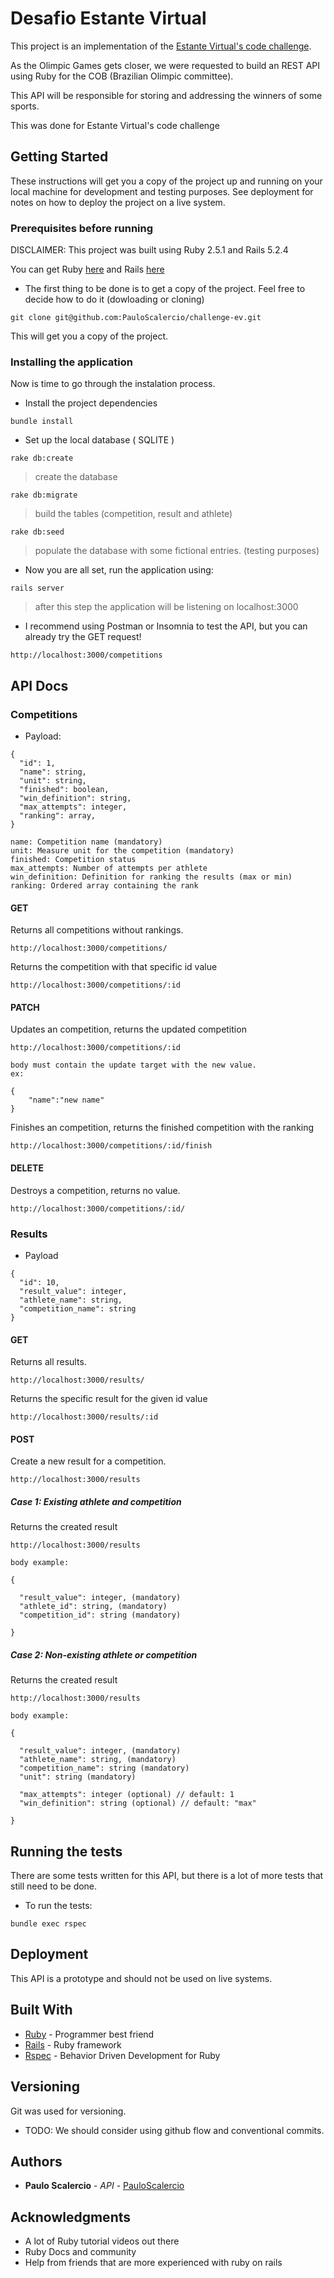 # Desafio Estante Virtual

This project is an implementation of the [Estante Virtual's code challenge](https://github.com/estantevirtual/vagas/blob/master/desafios/backend.md).

As the Olimpic Games gets closer, we were requested to build an REST API using Ruby for the COB (Brazilian Olimpic committee).

This API will be responsible for storing and addressing the winners of some sports.

This was done for Estante Virtual's code challenge

## Getting Started

These instructions will get you a copy of the project up and running on your local machine for development and testing purposes. See deployment for notes on how to deploy the project on a live system.



### Prerequisites before running


DISCLAIMER: This project was built using Ruby 2.5.1 and Rails 5.2.4

You can get Ruby [here](https://www.ruby-lang.org/pt/documentation/installation/) and Rails [here](http://installrails.com/)

- The first thing to be done is to get a copy of the project. Feel free to decide how to do it (dowloading or cloning)

```
git clone git@github.com:PauloScalercio/challenge-ev.git
```

This will get you a copy of the project.



### Installing the application

Now is time to go through the instalation process.

- Install the project dependencies

```
bundle install
```

- Set up the local database ( SQLITE )

```
rake db:create 
```
> create the database



```
rake db:migrate 

```
> build the tables (competition, result and athlete)



```
rake db:seed

```
> populate the database with some fictional entries. (testing purposes)



- Now you are all set, run the application using:

```
rails server
```
> after this step the application will be listening on localhost:3000

- I recommend using Postman or Insomnia to test the API, but you can already try the GET request! 

```
http://localhost:3000/competitions
```

## API Docs

### Competitions

- Payload:

```
{
  "id": 1,
  "name": string,
  "unit": string,
  "finished": boolean,
  "win_definition": string,
  "max_attempts": integer,
  "ranking": array,
}
```

```
name: Competition name (mandatory)
unit: Measure unit for the competition (mandatory)
finished: Competition status
max_attempts: Number of attempts per athlete 
win_definition: Definition for ranking the results (max or min)
ranking: Ordered array containing the rank
```

#### GET

Returns all competitions without rankings.
```
http://localhost:3000/competitions/
```

Returns the competition with that specific id value
```
http://localhost:3000/competitions/:id
```

#### PATCH

Updates an competition, returns the updated competition

```
http://localhost:3000/competitions/:id

body must contain the update target with the new value.
ex:

{
    "name":"new name"
}
```

Finishes an competition, returns the finished competition with the ranking

```
http://localhost:3000/competitions/:id/finish
```

#### DELETE

Destroys a competition, returns no value.
```
http://localhost:3000/competitions/:id/
```

### Results

- Payload
```
{
  "id": 10,
  "result_value": integer,
  "athlete_name": string,
  "competition_name": string
}
```

#### GET

Returns all results.
```
http://localhost:3000/results/
```

Returns the specific result for the given id value
```
http://localhost:3000/results/:id
```

#### POST


Create a new result for a competition.
```
http://localhost:3000/results
```

##### Case 1: Existing athlete and competition

Returns the created result
```
http://localhost:3000/results

body example:

{

  "result_value": integer, (mandatory)
  "athlete_id": string, (mandatory)
  "competition_id": string (mandatory)

}
```

##### Case 2: Non-existing athlete or competition

Returns the created result
```
http://localhost:3000/results

body example:

{

  "result_value": integer, (mandatory)
  "athlete_name": string, (mandatory)
  "competition_name": string (mandatory)
  "unit": string (mandatory)

  "max_attempts": integer (optional) // default: 1
  "win_definition": string (optional) // default: "max"

}
```


## Running the tests

There are some tests written for this API, but there is a lot of more tests that still need to be done.

- To run the tests:

```
bundle exec rspec
```

## Deployment

This API is a prototype and should not be used on live systems.

## Built With

* [Ruby](https://www.ruby-lang.org/pt/documentation/installation/) - Programmer best friend
* [Rails](https://rubyonrails.org/) - Ruby framework
* [Rspec](https://rspec.info/) - Behavior Driven Development for Ruby


## Versioning

Git was used for versioning.

- TODO: We should consider using github flow and conventional commits.

## Authors

* **Paulo Scalercio** - *API* - [PauloScalercio](https://github.com/PauloScalercio)

## Acknowledgments

* A lot of Ruby tutorial videos out there
* Ruby Docs and community
* Help from friends that are more experienced with ruby on rails

